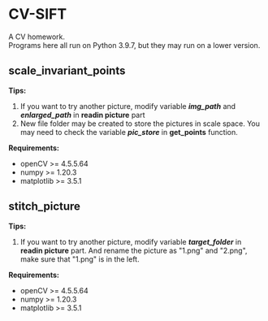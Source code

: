 # CV-SIFT
A CV homework.  
Programs here all run on Python 3.9.7, but they may run on a lower version.
## scale_invariant_points


**Tips:**  
1. If you want to try another picture, modify variable ***img_path*** and ***enlarged_path*** in **readin picture** part
2. New file folder may be created to store the pictures in scale space. You may need to check the variable ***pic_store*** in **get_points** function.  


**Requirements:**
- openCV >= 4.5.5.64
- numpy >= 1.20.3
- matplotlib >= 3.5.1

## stitch_picture

**Tips:**  
1. If you want to try another picture, modify variable ***target_folder*** in **readin picture** part. And rename the picture as "1.png" and "2.png", make sure that "1.png"
is in the left.
  
**Requirements:**
- openCV >= 4.5.5.64
- numpy >= 1.20.3
- matplotlib >= 3.5.1